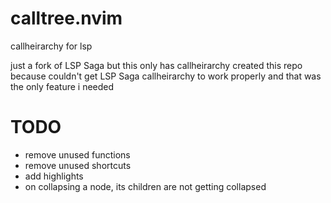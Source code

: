 # calltree.nvim
callheirarchy for lsp

just a fork of LSP Saga but this only has callheirarchy
created this repo because couldn't get LSP Saga callheirarchy to work properly and that was the only feature i needed

# TODO
- remove unused functions
- remove unused shortcuts
- add highlights
- on collapsing a node, its children are not getting collapsed
